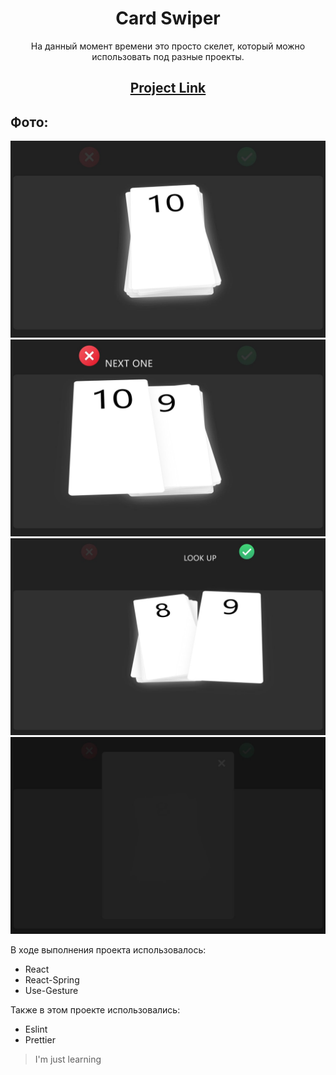 <div align="center">

  <h1> Card Swiper </h1>

  <p> На данный момент времени это просто скелет, который можно использовать под разные проекты. </p>

  <h2> <b> <a href="https://daniilboyarinkov.github.io/Card-Swiper/"> Project Link </a> </b> </h2>

</div>

## Фото:

![](/for_readme/1.jpg)
![](/for_readme/2.jpg)
![](/for_readme/3.jpg)
![](/for_readme/4.jpg)

В ходе выполнения проекта использовалось:

- React
- React-Spring
- Use-Gesture

Также в этом проекте использовались:

- Eslint
- Prettier

> I'm just learning
